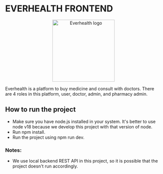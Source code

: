 # EVERHEALTH FRONTEND

<p align="center">
<img src="https://everhealth-asset.irfancen.com/assets/eh.png" alt="Everhealth logo" width="200" />
</p>

Everhealth is a platform to buy medicine and consult with doctors. There are 4 roles in this platform, user, doctor, admin, and pharmacy admin.

## How to run the project

- Make sure you have node.js installed in your system. It's better to use node v18 because we develop this project with that version of node.
- Run npm install.
- Run the project using npm run dev.

### Notes:

- We use local backend REST API in this project, so it is possible that the project doesn't run accordingly.
